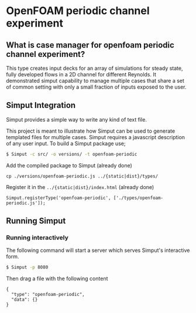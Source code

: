 # OpenFOAM periodic channel experiment

## What is case manager for openfoam periodic channel experiment?

This type creates input decks for an array of simulations for steady state,
fully developed flows in a 2D channel for different Reynolds. It demonstrated
simput capability to manage multiple cases that share a set of common setting
with only a small fraction of inputs exposed to the user.

## Simput Integration

Simput provides a simple way to write any kind of text file.

This project is meant to illustrate how Simput can be used to generate
templated files for multiple cases. Simput requires a javascript description of
any user input. To build a Simput package use;

```sh
$ Simput -c src/ -o versions/ -t openfoam-periodic
```

Add the compiled package to Simput (already done)

```
cp ./versions/openfoam-periodic.js ../{static|dist}/types/
```

Register it in the `../{static|dist}/index.html` (already done)

```
Simput.registerType('openfoam-periodic', ['./types/openfoam-periodic.js']);
```

## Running Simput

### Running interactively
The following command will start a server which serves Simput's interactive form.

```sh
$ Simput -p 8080
```

Then drag a file with the following content

```
{
  "type": "openfoam-periodic",
  "data": {}
}
```
